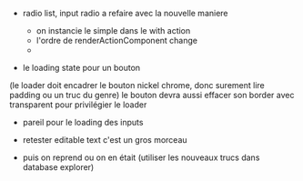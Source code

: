- radio list, input radio a refaire avec la nouvelle maniere

  - on instancie le simple dans le with action
  - l'ordre de renderActionComponent change
  -

- le loading state pour un bouton

(le loader doit encadrer le bouton nickel chrome, donc surement lire padding ou un truc du genre)
le bouton devra aussi effacer son border avec transparent pour privilégier le loader

- pareil pour le loading des inputs

- retester editable text c'est un gros morceau

- puis on reprend ou on en était (utiliser les nouveaux trucs dans database explorer)
